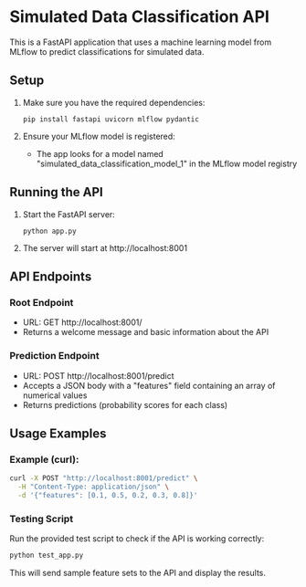 # Simulated Data Classification API

This is a FastAPI application that uses a machine learning model from MLflow to predict classifications for simulated data.

## Setup

1. Make sure you have the required dependencies:
   ```
   pip install fastapi uvicorn mlflow pydantic
   ```

2. Ensure your MLflow model is registered:
   - The app looks for a model named "simulated_data_classification_model_1" in the MLflow model registry

## Running the API

1. Start the FastAPI server:
   ```
   python app.py
   ```

2. The server will start at http://localhost:8001

## API Endpoints

### Root Endpoint
- URL: GET http://localhost:8001/
- Returns a welcome message and basic information about the API

### Prediction Endpoint
- URL: POST http://localhost:8001/predict
- Accepts a JSON body with a "features" field containing an array of numerical values
- Returns predictions (probability scores for each class)

## Usage Examples

### Example (curl):
```bash
curl -X POST "http://localhost:8001/predict" \
  -H "Content-Type: application/json" \
  -d '{"features": [0.1, 0.5, 0.2, 0.3, 0.8]}'
```

### Testing Script
Run the provided test script to check if the API is working correctly:
```bash
python test_app.py
```
This will send sample feature sets to the API and display the results. 